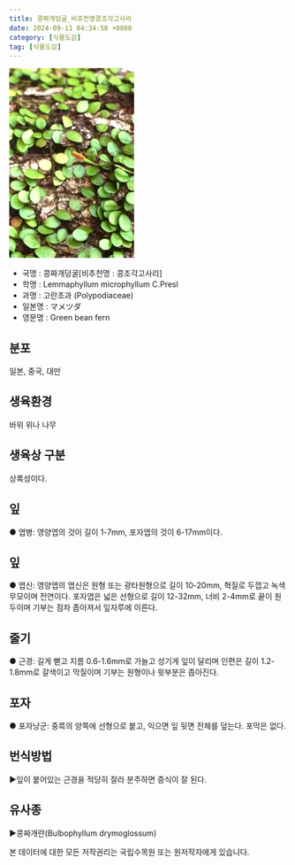 ```yaml
---
title: 콩짜개덩굴_비추천명콩조각고사리
date: 2024-09-11 04:34:50 +0800
category: [식물도감]
tag: [식물도감]
---
```




![콩짜개덩굴[비추천명 : 콩조각고사리]](/assets/img/fileUpload/plants/basic/Dennstaedtiaceae/Lemmaphyllum/4321/1_th2.JPG)
- 국명 : 콩짜개덩굴[비추천명 : 콩조각고사리]
- 학명 : Lemmaphyllum microphyllum C.Presl
- 과명 : 고란초과 (Polypodiaceae)
- 일본명 : マメツダ
- 영문명 : Green bean fern


## 분포
일본, 중국, 대만
## 생육환경
바위 위나 나무 
## 생육상 구분
상록성이다. 
## 잎
● 엽병: 영양엽의 것이 길이 1-7mm, 포자엽의 것이 6-17mm이다. 
## 잎
● 엽신: 영양엽의 엽신은 원형 또는 광타원형으로 길이 10-20mm, 혁질로 두껍고 녹색 무모이며 전연이다. 포자엽은 넓은 선형으로 길이 12-32mm, 너비 2-4mm로 끝이 원두이며 기부는 점차 좁아져서 잎자루에 이른다. 
## 줄기
● 근경: 길게 뻗고 지름 0.6-1.6mm로 가늘고 성기게 잎이 달리며 인편은 길이 1.2-1.8mm로 갈색이고 막질이며 기부는 원형이나 윗부분은 좁아진다.  
## 포자
● 포자낭군: 중륵의 양쪽에 선형으로 붙고, 익으면 잎 뒷면 전체를 덮는다. 포막은 없다. 
## 번식방법
▶잎이 붙어있는 근경을 적당히 잘라 분주하면 증식이 잘 된다.
## 유사종
▶콩짜개란(Bulbophyllum drymoglossum)






본 데이터에 대한 모든 저작권리는 국립수목원 또는 원저작자에게 있습니다.
